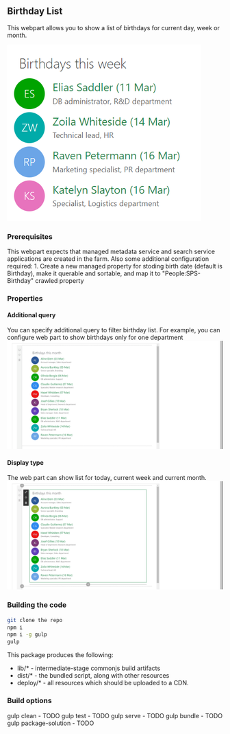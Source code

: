 ## Birthday List
This webpart allows you to show a list of birthdays for current day, week or month.

![overview](https://github.com/zzindexx/SPFX/blob/master/SharePoint/react-birthdaylist/assets/overview.png)

### Prerequisites
This webpart expects that managed metadata service and search service applications are created in the farm.
Also some additional configuration required:
    1. Create a new managed property for stoding birth date (default is Birthday), make it querable and sortable, and map it to "People:SPS-Birthday" crawled property


### Properties

#### Additional query
You can specify additional query to filter birthday list. For example, you can configure web part to show birthdays only for one department
![additionalQuery](https://github.com/zzindexx/SPFX/blob/master/SharePoint/react-birthdaylist/assets/additionalquery.gif)

#### Display type
The web part can show list for today, current week and current month.
![displaytypes](https://github.com/zzindexx/SPFX/blob/master/SharePoint/react-birthdaylist/assets/displaytype.gif)


### Building the code

```bash
git clone the repo
npm i
npm i -g gulp
gulp
```

This package produces the following:

* lib/* - intermediate-stage commonjs build artifacts
* dist/* - the bundled script, along with other resources
* deploy/* - all resources which should be uploaded to a CDN.

### Build options

gulp clean - TODO
gulp test - TODO
gulp serve - TODO
gulp bundle - TODO
gulp package-solution - TODO
